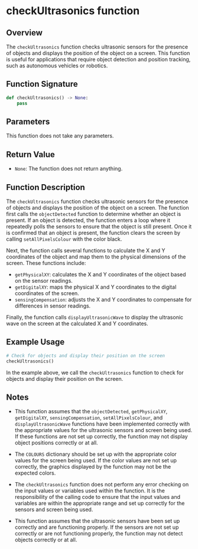 # checkUltrasonics function

## Overview

The `checkUltrasonics` function checks ultrasonic sensors for the presence of objects and displays the position of the object on a screen. This function is useful for applications that require object detection and position tracking, such as autonomous vehicles or robotics.

## Function Signature

```py
def checkUltrasonics() -> None:
    pass
```

## Parameters

This function does not take any parameters.

## Return Value

- `None`: The function does not return anything.

## Function Description

The `checkUltrasonics` function checks ultrasonic sensors for the presence of objects and displays the position of the object on a screen. The function first calls the `objectDetected` function to determine whether an object is present. If an object is detected, the function enters a loop where it repeatedly polls the sensors to ensure that the object is still present. Once it is confirmed that an object is present, the function clears the screen by calling `setAllPixelsColour` with the color black.

Next, the function calls several functions to calculate the X and Y coordinates of the object and map them to the physical dimensions of the screen. These functions include:

- `getPhysicalXY`: calculates the X and Y coordinates of the object based on the sensor readings.
- `getDigitalXY`: maps the physical X and Y coordinates to the digital coordinates of the screen.
- `sensingCompensation`: adjusts the X and Y coordinates to compensate for differences in sensor readings.

Finally, the function calls `displayUltrasonicWave` to display the ultrasonic wave on the screen at the calculated X and Y coordinates.

## Example Usage

```py
# Check for objects and display their position on the screen
checkUltrasonics()
```

In the example above, we call the `checkUltrasonics` function to check for objects and display their position on the screen.

## Notes

- This function assumes that the `objectDetected`, `getPhysicalXY`, `getDigitalXY`, `sensingCompensation`, `setAllPixelsColour`, and `displayUltrasonicWave` functions have been implemented correctly with the appropriate values for the ultrasonic sensors and screen being used. If these functions are not set up correctly, the function may not display object positions correctly or at all.

- The `COLOURS` dictionary should be set up with the appropriate color values for the screen being used. If the color values are not set up correctly, the graphics displayed by the function may not be the expected colors.

- The `checkUltrasonics` function does not perform any error checking on the input values or variables used within the function. It is the responsibility of the calling code to ensure that the input values and variables are within the appropriate range and set up correctly for the sensors and screen being used.

- This function assumes that the ultrasonic sensors have been set up correctly and are functioning properly. If the sensors are not set up correctly or are not functioning properly, the function may not detect objects correctly or at all.
